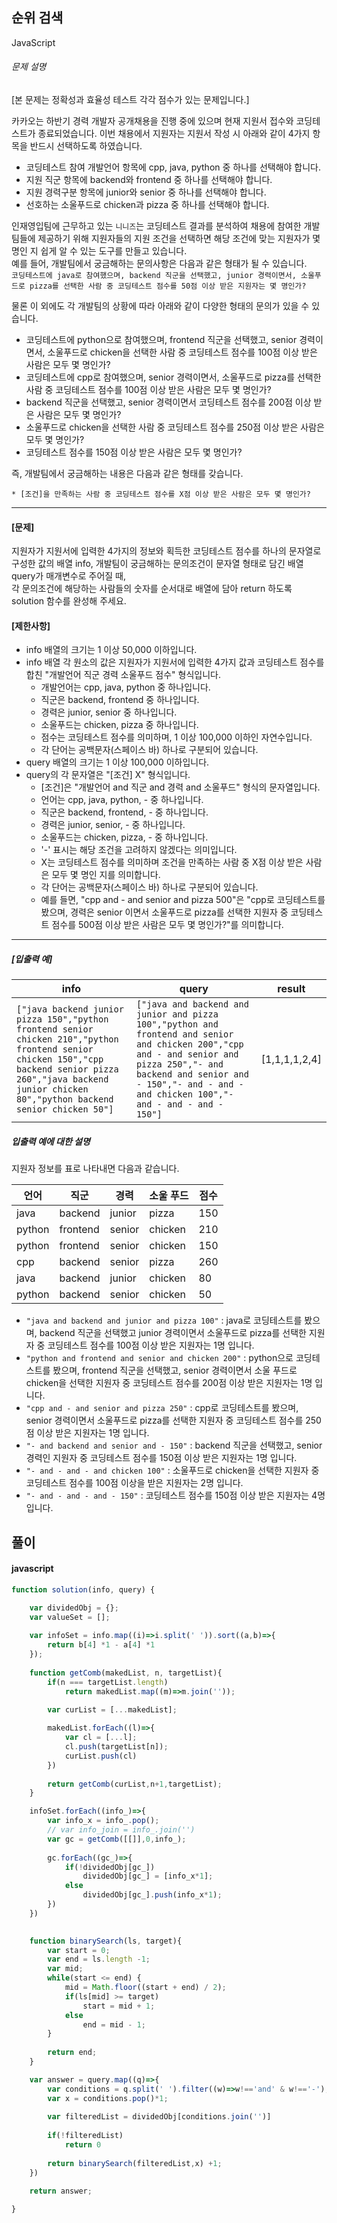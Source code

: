 ## 순위 검색

JavaScript

###### 문제 설명

[본 문제는 정확성과 효율성 테스트 각각 점수가 있는 문제입니다.]

카카오는 하반기 경력 개발자 공개채용을 진행 중에 있으며 현재 지원서 접수와 코딩테스트가 종료되었습니다. 이번 채용에서 지원자는 지원서 작성 시 아래와 같이 4가지 항목을 반드시 선택하도록 하였습니다.

-   코딩테스트 참여 개발언어 항목에 cpp, java, python 중 하나를 선택해야 합니다.
-   지원 직군 항목에 backend와 frontend 중 하나를 선택해야 합니다.
-   지원 경력구분 항목에 junior와 senior 중 하나를 선택해야 합니다.
-   선호하는 소울푸드로 chicken과 pizza 중 하나를 선택해야 합니다.

인재영입팀에 근무하고 있는 `니니즈`는 코딩테스트 결과를 분석하여 채용에 참여한 개발팀들에 제공하기 위해 지원자들의 지원 조건을 선택하면 해당 조건에 맞는 지원자가 몇 명인 지 쉽게 알 수 있는 도구를 만들고 있습니다.\
예를 들어, 개발팀에서 궁금해하는 문의사항은 다음과 같은 형태가 될 수 있습니다.\
`코딩테스트에 java로 참여했으며, backend 직군을 선택했고, junior 경력이면서, 소울푸드로 pizza를 선택한 사람 중 코딩테스트 점수를 50점 이상 받은 지원자는 몇 명인가?`

물론 이 외에도 각 개발팀의 상황에 따라 아래와 같이 다양한 형태의 문의가 있을 수 있습니다.

-   코딩테스트에 python으로 참여했으며, frontend 직군을 선택했고, senior 경력이면서, 소울푸드로 chicken을 선택한 사람 중 코딩테스트 점수를 100점 이상 받은 사람은 모두 몇 명인가?
-   코딩테스트에 cpp로 참여했으며, senior 경력이면서, 소울푸드로 pizza를 선택한 사람 중 코딩테스트 점수를 100점 이상 받은 사람은 모두 몇 명인가?
-   backend 직군을 선택했고, senior 경력이면서 코딩테스트 점수를 200점 이상 받은 사람은 모두 몇 명인가?
-   소울푸드로 chicken을 선택한 사람 중 코딩테스트 점수를 250점 이상 받은 사람은 모두 몇 명인가?
-   코딩테스트 점수를 150점 이상 받은 사람은 모두 몇 명인가?

즉, 개발팀에서 궁금해하는 내용은 다음과 같은 형태를 갖습니다.

```
* [조건]을 만족하는 사람 중 코딩테스트 점수를 X점 이상 받은 사람은 모두 몇 명인가?

```

* * * * *

#### [문제]

지원자가 지원서에 입력한 4가지의 정보와 획득한 코딩테스트 점수를 하나의 문자열로 구성한 값의 배열 info, 개발팀이 궁금해하는 문의조건이 문자열 형태로 담긴 배열 query가 매개변수로 주어질 때,\
각 문의조건에 해당하는 사람들의 숫자를 순서대로 배열에 담아 return 하도록 solution 함수를 완성해 주세요.

#### [제한사항]

-   info 배열의 크기는 1 이상 50,000 이하입니다.
-   info 배열 각 원소의 값은 지원자가 지원서에 입력한 4가지 값과 코딩테스트 점수를 합친 "개발언어 직군 경력 소울푸드 점수" 형식입니다.
    -   개발언어는 cpp, java, python 중 하나입니다.
    -   직군은 backend, frontend 중 하나입니다.
    -   경력은 junior, senior 중 하나입니다.
    -   소울푸드는 chicken, pizza 중 하나입니다.
    -   점수는 코딩테스트 점수를 의미하며, 1 이상 100,000 이하인 자연수입니다.
    -   각 단어는 공백문자(스페이스 바) 하나로 구분되어 있습니다.
-   query 배열의 크기는 1 이상 100,000 이하입니다.
-   query의 각 문자열은 "[조건] X" 형식입니다.
    -   [조건]은 "개발언어 and 직군 and 경력 and 소울푸드" 형식의 문자열입니다.
    -   언어는 cpp, java, python, - 중 하나입니다.
    -   직군은 backend, frontend, - 중 하나입니다.
    -   경력은 junior, senior, - 중 하나입니다.
    -   소울푸드는 chicken, pizza, - 중 하나입니다.
    -   '-' 표시는 해당 조건을 고려하지 않겠다는 의미입니다.
    -   X는 코딩테스트 점수를 의미하며 조건을 만족하는 사람 중 X점 이상 받은 사람은 모두 몇 명인 지를 의미합니다.
    -   각 단어는 공백문자(스페이스 바) 하나로 구분되어 있습니다.
    -   예를 들면, "cpp and - and senior and pizza 500"은 "cpp로 코딩테스트를 봤으며, 경력은 senior 이면서 소울푸드로 pizza를 선택한 지원자 중 코딩테스트 점수를 500점 이상 받은 사람은 모두 몇 명인가?"를 의미합니다.

* * * * *

##### [입출력 예]

| info | query | result |
| --- | --- | --- |
| `["java backend junior pizza 150","python frontend senior chicken 210","python frontend senior chicken 150","cpp backend senior pizza 260","java backend junior chicken 80","python backend senior chicken 50"]` | `["java and backend and junior and pizza 100","python and frontend and senior and chicken 200","cpp and - and senior and pizza 250","- and backend and senior and - 150","- and - and - and chicken 100","- and - and - and - 150"]` | [1,1,1,1,2,4] |

##### 입출력 예에 대한 설명

지원자 정보를 표로 나타내면 다음과 같습니다.

| 언어 | 직군 | 경력 | 소울 푸드 | 점수 |
| --- | --- | --- | --- | --- |
| java | backend | junior | pizza | 150 |
| python | frontend | senior | chicken | 210 |
| python | frontend | senior | chicken | 150 |
| cpp | backend | senior | pizza | 260 |
| java | backend | junior | chicken | 80 |
| python | backend | senior | chicken | 50 |

-   `"java and backend and junior and pizza 100"` : java로 코딩테스트를 봤으며, backend 직군을 선택했고 junior 경력이면서 소울푸드로 pizza를 선택한 지원자 중 코딩테스트 점수를 100점 이상 받은 지원자는 1명 입니다.
-   `"python and frontend and senior and chicken 200"` : python으로 코딩테스트를 봤으며, frontend 직군을 선택했고, senior 경력이면서 소울 푸드로 chicken을 선택한 지원자 중 코딩테스트 점수를 200점 이상 받은 지원자는 1명 입니다.
-   `"cpp and - and senior and pizza 250"` : cpp로 코딩테스트를 봤으며, senior 경력이면서 소울푸드로 pizza를 선택한 지원자 중 코딩테스트 점수를 250점 이상 받은 지원자는 1명 입니다.
-   `"- and backend and senior and - 150"` : backend 직군을 선택했고, senior 경력인 지원자 중 코딩테스트 점수를 150점 이상 받은 지원자는 1명 입니다.
-   `"- and - and - and chicken 100"` : 소울푸드로 chicken을 선택한 지원자 중 코딩테스트 점수를 100점 이상을 받은 지원자는 2명 입니다.
-   `"- and - and - and - 150"` : 코딩테스트 점수를 150점 이상 받은 지원자는 4명 입니다.


## 풀이

#### javascript
```javascript
function solution(info, query) {

    var dividedObj = {};
    var valueSet = [];
    
    var infoSet = info.map((i)=>i.split(' ')).sort((a,b)=>{
        return b[4] *1 - a[4] *1
    });
    
    function getComb(makedList, n, targetList){
        if(n === targetList.length)
            return makedList.map((m)=>m.join(''));
        
        var curList = [...makedList];

        makedList.forEach((l)=>{
            var cl = [...l];
            cl.push(targetList[n]);
            curList.push(cl)       
        })
        
        return getComb(curList,n+1,targetList);
    }

    infoSet.forEach((info_)=>{
        var info_x = info_.pop();
        // var info_join = info_.join('')
        var gc = getComb([[]],0,info_);
        
        gc.forEach((gc_)=>{
            if(!dividedObj[gc_])
                dividedObj[gc_] = [info_x*1];
            else
                dividedObj[gc_].push(info_x*1);        
        })
    })
    

    function binarySearch(ls, target){
        var start = 0;
        var end = ls.length -1;
        var mid;
        while(start <= end) {
            mid = Math.floor((start + end) / 2);
            if(ls[mid] >= target)
                start = mid + 1;
            else
                end = mid - 1;
        }
        
        return end;
    }

    var answer = query.map((q)=>{
        var conditions = q.split(' ').filter((w)=>w!=='and' & w!=='-');
        var x = conditions.pop()*1;
        
        var filteredList = dividedObj[conditions.join('')]
    
        if(!filteredList)
            return 0
            
        return binarySearch(filteredList,x) +1;
    })

    return answer;
    
}
```